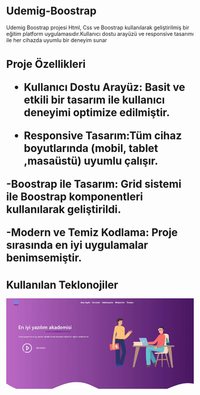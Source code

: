 <h1>Udemig-Boostrap</h1>

Udemig Boostrap projesi Html, Css ve Boostrap kullanılarak geliştirilmiş bir eğitim platform uygulamasıdır.Kullanıcı dostu arayüzü ve responsive tasarımı ile her cihazda uyumlu bir deneyim sunar

<h1>Proje Özellikleri

- Kullanıcı Dostu Arayüz: Basit ve etkili bir tasarım ile kullanıcı deneyimi optimize edilmiştir.

- Responsive Tasarım:Tüm cihaz boyutlarında (mobil, tablet ,masaüstü) uyumlu çalışır.

-Boostrap ile Tasarım: Grid sistemi ile Boostrap komponentleri kullanılarak geliştirildi.

-Modern ve Temiz Kodlama: Proje sırasında en iyi uygulamalar benimsemiştir.

<h1>Kullanılan Teklonojiler</h1>

![](ekran.gif)
